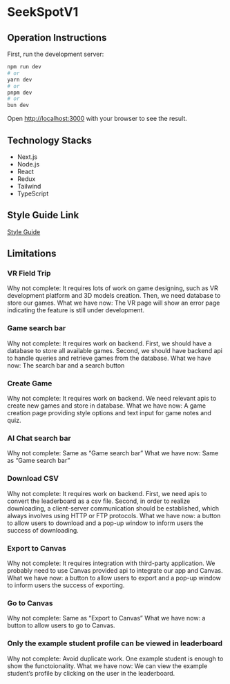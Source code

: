 # SeekSpotV1

## Operation Instructions

First, run the development server:

```bash
npm run dev
# or
yarn dev
# or
pnpm dev
# or
bun dev
```

Open [http://localhost:3000](http://localhost:3000) with your browser to see the result.

## Technology Stacks

-   Next.js
-   Node.js
-   React
-   Redux
-   Tailwind
-   TypeScript

## Style Guide Link

[Style Guide](https://www.figma.com/community/file/1309397346869220914)


## Limitations

### VR Field Trip
Why not complete: It requires lots of work on game designing, such as VR development platform and 3D models creation. Then, we need database to store our games.
What we have now: The VR page will show an error page indicating the feature is still under development.
### Game search bar
Why not complete: It requires work on backend. First, we should have a database to store all available games. Second, we should have backend api to handle queries and retrieve games from the database.
What we have now: The search bar and a search button
### Create Game
Why not complete: It requires work on backend. We need relevant apis to create new games and store in database.
What we have now: A game creation page providing style options and text input for game notes and quiz.
### AI Chat search bar
Why not complete: Same as “Game search bar”
What we have now: Same as “Game search bar”
### Download CSV
Why not complete: It requires work on backend. First, we need apis to convert the leaderboard as a csv file. Second, in order to realize downloading, a client-server communication should be established, which always involves using HTTP or FTP protocols.
What we have now: a button to allow users to download and a pop-up window to inform users the success of downloading.
### Export to Canvas
Why not complete: It requires integration with third-party application. We probably need to use Canvas provided api to integrate our app and Canvas.
What we have now: a button to allow users to export and a pop-up window to inform users the success of exporting.
### Go to Canvas
Why not complete: Same as “Export to Canvas”
What we have now: a button to allow users to go to Canvas.
### Only the example student profile can be viewed in leaderboard
Why not complete: Avoid duplicate work. One example student is enough to show the functoionality.
What we have now: We can view the example student’s profile by clicking on the user in the leaderboard.

